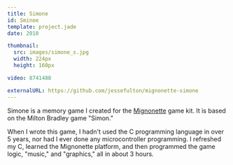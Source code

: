 ```yaml
---
title: Simone
id: Sminoe
template: project.jade
date: 2010

thumbnail:
  src: images/simone_s.jpg
  width: 224px
  height: 160px

video: 8741488

externalURL: https://github.com/jessefulton/mignonette-simone
---
```


Simone is a memory game I created for the [Mignonette](http://www.mignonette-game.com/") game kit. It is based on the Milton Bradley game "Simon."

When I wrote this game, I hadn't used the C programming language in over 5 years, nor had I ever done any microcontroller programming. I refreshed my C, learned the Mignonette platform, and then programmed the game logic, "music," and "graphics," all in about 3 hours.